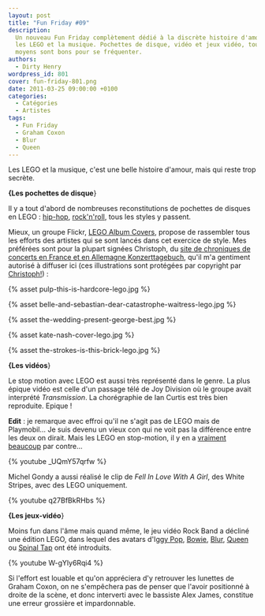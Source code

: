 ```yaml
---
layout: post
title: "Fun Friday #09"
description:
  Un nouveau Fun Friday complètement dédié à la discrète histoire d'amour entre
  les LEGO et la musique. Pochettes de disque, vidéo et jeux vidéo, tous les
  moyens sont bons pour se fréquenter.
authors:
  - Dirty Henry
wordpress_id: 801
cover: fun-friday-801.png
date: 2011-03-25 09:00:00 +0100
categories:
  - Catégories
  - Artistes
tags:
  - Fun Friday
  - Graham Coxon
  - Blur
  - Queen
---
```


Les LEGO et la musique, c'est une belle histoire d'amour, mais qui reste trop
secrète.

**{Les pochettes de disque**}

Il y a tout d'abord de nombreuses reconstitutions de pochettes de disques en
LEGO : [hip-hop](http://www.formatmag.com/features/lego-hip-hop-album-covers/),
[rock'n'roll](http://www.thetoyzone.com/2008/20-album-covers-recreated-in-lego/),
tous les styles y passent.

Mieux, un groupe Flickr,
[LEGO Album Covers](http://www.flickr.com/groups/lego_album_covers/), propose de
rassembler tous les efforts des artistes qui se sont lancés dans cet exercice de
style. Mes préférées sont pour la plupart signées Christoph, du
[site de chroniques de concerts en France et en Allemagne Konzerttagebuch](http://www.konzerttagebuch.de/),
qu'il m'a gentiment autorisé à diffuser ici (ces illustrations sont protégées
par copyright par [Christoph!](http://www.flickr.com/photos/-christoph-/)) :

{% asset pulp-this-is-hardcore-lego.jpg %}

{% asset belle-and-sebastian-dear-catastrophe-waitress-lego.jpg %}

{% asset the-wedding-present-george-best.jpg %}

{% asset kate-nash-cover-lego.jpg %}

{% asset the-strokes-is-this-brick-lego.jpg %}

**{Les vidéos**}

Le stop motion avec LEGO est aussi très représenté dans le genre. La plus épique
vidéo est celle d'un passage télé de Joy Division où le groupe avait interprété
_Transmission_. La chorégraphie de Ian Curtis est très bien reproduite. Epique !

**Edit** : je remarque avec effroi qu'il ne s'agit pas de LEGO mais de
Playmobil… Je suis devenu un vieux con qui ne voit pas la différence entre les
deux on dirait. Mais les LEGO en stop-motion, il y en a
[vraiment](http://www.youtube.com/watch?v=_whyjdt5Qso)
[beaucoup](http://www.youtube.com/watch?v=iOTYCmXjZSU) par contre…

{% youtube _UQmY57qrfw %}

Michel Gondy a aussi réalisé le clip de _Fell In Love With A Girl_, des White
Stripes, avec des LEGO uniquement.

{% youtube q27BfBkRHbs %}

**{Les jeux-vidéo**}

Moins fun dans l'âme mais quand même, le jeu vidéo Rock Band a décliné une
édition LEGO, dans lequel des avatars
d'I[ggy Pop](http://www.google.fr/images?q=iggy+pop+lego+rock+band),
[Bowie](http://www.google.fr/images?q=bowie+lego+rock+band),
[Blur](http://www.google.fr/images?q=blur+lego+rock+band),
[Queen](http://www.google.fr/images?q=queen+lego+rock+band) ou
[Spinal Tap](http://www.google.fr/images?q=spinal+tap+lego+rock+band) ont été
introduits.

{% youtube W-gYly6Rqi4 %}

Si l'effort est louable et qu'on appréciera d'y retrouver les lunettes de Graham
Coxon, on ne s'empêchera pas de penser que l'avoir positionné à droite de la
scène, et donc interverti avec le bassiste Alex James, constitue une erreur
grossière et impardonnable.
